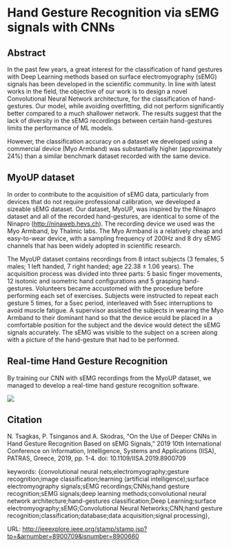 # Hand Gesture Recognition via sEMG signals with CNNs

## Abstract
In the past few years, a great interest for the
classification of hand gestures with Deep Learning methods
based on surface electromyography (sEMG) signals has been
developed in the scientific community. In line with latest
works in the field, the objective of our work is to design
a novel Convolutional Neural Network architecture, for the
classification of hand-gestures. Our model, while avoiding
overfitting, did not perform significantly better compared to
a much shallower network. The results suggest that the lack
of diversity in the sEMG recordings between certain hand-gestures 
limits the performance of ML models. 

However, the classification accuracy on a dataset we developed using a
commercial device (Myo Armband) was substantially higher
(approximately 24%) than a similar benchmark dataset
recorded with the same device.

## MyoUP dataset
In order to contribute to the acquisition of sEMG data,
particularly from devices that do not require professional
calibration, we developed a sizeable sEMG dataset. Our
dataset, MyoUP, was inspired by the Ninapro dataset and
all of the recorded hand-gestures, are
identical to some of the Ninapro (http://ninaweb.hevs.ch). The recording device
we used was the Myo Armband, by Thalmic labs. The Myo
Armband is a relatively cheap and easy-to-wear device, with
a sampling frequency of 200Hz and 8 dry sEMG channels
that has been widely adopted in scientific research.

The MyoUP dataset contains recordings from 8 intact
subjects (3 females, 5 males; 1 left handed, 7 right handed;
age 22.38 ± 1.06 years). The acquisition process was
divided into three parts: 5 basic finger movements, 12
isotonic and isometric hand configurations and 5 grasping
hand-gestures. Volunteers became accustomed with the
procedure before performing each set of exercises. Subjects
were instructed to repeat each gesture 5 times, for a 5sec
period, interleaved with 5sec interruptions to avoid muscle
fatigue. A supervisor assisted the subjects in wearing the
Myo Armband to their dominant hand so that the device
would be placed in a comfortable position for the subject
and the device would detect the sEMG signals accurately.
The sEMG was visible to the subject on a screen along with
a picture of the hand-gesture that had to be performed.

## Real-time Hand Gesture Recognition
By training our CNN with sEMG recordings from the MyoUP dataset, we managed to develop a real-time hand gesture recognition software. 

[![](http://img.youtube.com/vi/w98PkUeSu20/0.jpg)](http://www.youtube.com/watch?v=w98PkUeSu20)

## Citation
N. Tsagkas, P. Tsinganos and A. Skodras, "On the Use of Deeper CNNs in Hand Gesture Recognition Based on sEMG Signals," 2019 10th International Conference on Information, Intelligence, Systems and Applications (IISA), PATRAS, Greece, 2019, pp. 1-4.
doi: 10.1109/IISA.2019.8900709

keywords: {convolutional neural nets;electromyography;gesture recognition;image classification;learning (artificial intelligence);surface electromyography signals;sEMG recordings;CNNs;hand gesture recognition;sEMG signals;deep learning methods;convolutional neural network architecture;hand-gestures classification;Deep Learning;surface electromyography;sEMG;Convolutional Neural Networks;CNN;hand gesture recognition;classification;database;data acquisition;signal processing},

URL: http://ieeexplore.ieee.org/stamp/stamp.jsp?tp=&arnumber=8900709&isnumber=8900660
